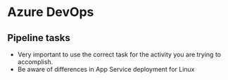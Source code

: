 # Azure DevOps

## Pipeline tasks
- Very important to use the correct task for the activity you are trying to accomplish.
- Be aware of differences in App Service deployment for Linux
